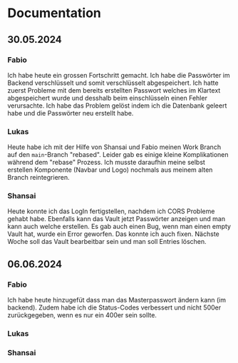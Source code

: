 # Documentation

## 30.05.2024

### Fabio

Ich habe heute ein grossen Fortschritt gemacht. Ich habe die Passwörter im Backend verschlüsselt und somit verschlüsselt abgespeichert. Ich hatte zuerst Probleme mit dem bereits erstellten Passwort welches im Klartext abgespeichert wurde und desshalb beim einschlüsseln einen Fehler verursachte. Ich habe das Problem gelöst indem ich die Datenbank geleert habe und die Passwörter neu erstellt habe.

### Lukas

Heute habe ich mit der Hilfe von Shansai und Fabio meinen Work Branch auf den `main`-Branch "rebased". Leider gab es einige kleine Komplikationen während dem "rebase" Prozess. Ich musste daraufhin meine selbst erstellen Komponente (Navbar und Logo) nochmals aus meinem alten Branch reintegrieren.

### Shansai

Heute konnte ich das LogIn fertigstellen, nachdem ich CORS Probleme gehabt habe. Ebenfalls kann das Vault jetzt Passwörter anzeigen und man kann auch welche erstellen. Es gab auch einen Bug, wenn man einen empty Vault hat, wurde ein Error geworfen. Das konnte ich auch fixen. Nächste Woche soll das Vault bearbeitbar sein und man soll Entries löschen.

## 06.06.2024

### Fabio

Ich habe heute hinzugefüt dass man das Masterpasswort ändern kann (im backend). Zudem habe ich die Status-Codes verbessert und nicht 500er zurückgegeben, wenn es nur ein 400er sein sollte.

### Lukas

### Shansai
